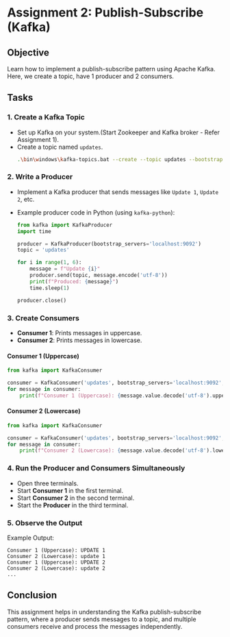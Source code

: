 # Assignment 2: Publish-Subscribe (Kafka)

## Objective
Learn how to implement a publish-subscribe pattern using Apache Kafka.
Here, we create a topic, have 1 producer and 2 consumers.

## Tasks

### 1. Create a Kafka Topic
- Set up Kafka on your system.(Start Zookeeper and Kafka broker - Refer Assignment 1). 
- Create a topic named `updates`.
  ```sh
  .\bin\windows\kafka-topics.bat --create --topic updates --bootstrap-server localhost:9092 --partitions 1 --replication-factor 1
  ```

### 2. Write a Producer
- Implement a Kafka producer that sends messages like `Update 1`, `Update 2`, etc.
- Example producer code in Python (using `kafka-python`):
  
  ```python
  from kafka import KafkaProducer
  import time

  producer = KafkaProducer(bootstrap_servers='localhost:9092')
  topic = 'updates'

  for i in range(1, 6):
      message = f"Update {i}"
      producer.send(topic, message.encode('utf-8'))
      print(f"Produced: {message}")
      time.sleep(1)

  producer.close()
  ```

### 3. Create Consumers
- **Consumer 1**: Prints messages in uppercase.
- **Consumer 2**: Prints messages in lowercase.

#### Consumer 1 (Uppercase)
```python
from kafka import KafkaConsumer

consumer = KafkaConsumer('updates', bootstrap_servers='localhost:9092', auto_offset_reset='earliest')
for message in consumer:
    print(f"Consumer 1 (Uppercase): {message.value.decode('utf-8').upper()}")
```

#### Consumer 2 (Lowercase)
```python
from kafka import KafkaConsumer

consumer = KafkaConsumer('updates', bootstrap_servers='localhost:9092', auto_offset_reset='earliest')
for message in consumer:
    print(f"Consumer 2 (Lowercase): {message.value.decode('utf-8').lower()}")
```

### 4. Run the Producer and Consumers Simultaneously
- Open three terminals.
- Start **Consumer 1** in the first terminal.
- Start **Consumer 2** in the second terminal.
- Start the **Producer** in the third terminal.

### 5. Observe the Output
Example Output:
```
Consumer 1 (Uppercase): UPDATE 1
Consumer 2 (Lowercase): update 1
Consumer 1 (Uppercase): UPDATE 2
Consumer 2 (Lowercase): update 2
...
```

## Conclusion
This assignment helps in understanding the Kafka publish-subscribe pattern, where a producer sends messages to a topic, and multiple consumers receive and process the messages independently.


